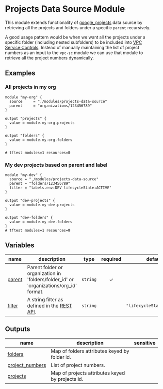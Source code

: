 # Projects Data Source Module 

This module extends functionality of [google_projects](https://registry.terraform.io/providers/hashicorp/google/latest/docs/data-sources/projects) data source by retrieving all the projects and folders under a specific `parent` recursively. 

A good usage pattern would be when we want all the projects under a specific folder (including nested subfolders) to be included into [VPC Service Controls](../vpc-sc/). Instead of manually maintaining the list of project numbers as an input to the `vpc-sc` module we can use that module to retrieve all the project numbers dynamically.

## Examples

### All projects in my org

```hcl
module "my-org" {
  source     = "./modules/projects-data-source"
  parent     = "organizations/123456789"
}

output "projects" {
  value = module.my-org.projects
}

output "folders" {
  value = module.my-org.folders
}

# tftest modules=1 resources=0
```

### My dev projects based on parent and label

```hcl
module "my-dev" {
  source = "./modules/projects-data-source"
  parent = "folders/123456789"
  filter = "labels.env:DEV lifecycleState:ACTIVE"   
}

output "dev-projects" {
  value = module.my-dev.projects
}

output "dev-folders" {
  value = module.my-dev.folders
}
# tftest modules=1 resources=0
```
<!-- BEGIN TFDOC -->

## Variables

| name | description | type | required | default |
|---|---|:---:|:---:|:---:|
| [parent](variables.tf#L17) | Parent folder or organization in 'folders/folder_id' or 'organizations/org_id' format. | <code>string</code> | ✓ |  |
| [filter](variables.tf#L26) | A string filter as defined in the [REST API](https://cloud.google.com/resource-manager/reference/rest/v1/projects/list#query-parameters). | <code>string</code> |  | <code>&#34;lifecycleState:ACTIVE&#34;</code> |

## Outputs

| name | description | sensitive |
|---|---|:---:|
| [folders](outputs.tf#L17) | Map of folders attributes keyed by folder id. |  |
| [project_numbers](outputs.tf#L27) | List of project numbers. |  |
| [projects](outputs.tf#L22) | Map of projects attributes keyed by projects id. |  |

<!-- END TFDOC -->
